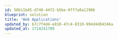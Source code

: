 ```yaml
---
id: 50b11b45-d748-44f2-b5be-0ff7a0a12906
blueprint: solution
title: 'Web Applications'
updated_by: b7c7f4d4-e810-47c4-8310-994d4d84346a
updated_at: 1724241789
---
```

